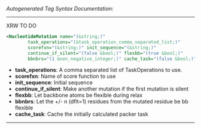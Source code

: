 <!-- THIS IS AN AUTOGENERATED FILE: Don't edit it directly, instead change the schema definition in the code itself. -->

_Autogenerated Tag Syntax Documentation:_

---
XRW TO DO

```xml
<NucleotideMutation name="(&string;)"
        task_operations="(&task_operation_comma_separated_list;)"
        scorefxn="(&string;)" init_sequence="(&string;)"
        continue_if_silent="(false &bool;)" flexbb="(true &bool;)"
        bbnbrs="(1 &non_negative_integer;)" cache_task="(false &bool;)" />
```

-   **task_operations**: A comma separated list of TaskOperations to use.
-   **scorefxn**: Name of score function to use
-   **init_sequence**: Initial sequence
-   **continue_if_silent**: Make another mutation if the first mutation is silent
-   **flexbb**: Let backbone atoms be flexible during relax
-   **bbnbrs**: Let the +/- n (dflt=1) residues from the mutated residue be bb flexible
-   **cache_task**: Cache the initially calculated packer task

---
